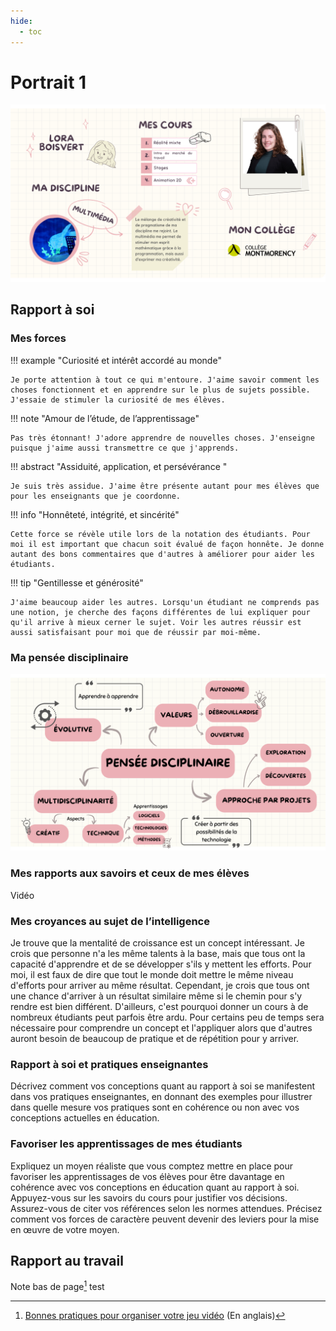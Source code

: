 ```yaml
---
hide:
  - toc
---
```


# Portrait 1 

![Description Lora](image/lora.png)


## Rapport à soi   

### Mes forces   

!!! example "Curiosité et intérêt accordé au monde"

    Je porte attention à tout ce qui m'entoure. J'aime savoir comment les choses fonctionnent et en apprendre sur le plus de sujets possible. J'essaie de stimuler la curiosité de mes élèves. 
    
!!! note "Amour de l’étude, de l’apprentissage"

    Pas très étonnant! J'adore apprendre de nouvelles choses. J'enseigne puisque j'aime aussi transmettre ce que j'apprends.
    
!!! abstract "Assiduité, application, et persévérance "

    Je suis très assidue. J'aime être présente autant pour mes élèves que pour les enseignants que je coordonne. 

!!! info "Honnêteté, intégrité, et sincérité"

    Cette force se révèle utile lors de la notation des étudiants. Pour moi il est important que chacun soit évalué de façon honnête. Je donne autant des bons commentaires que d'autres à améliorer pour aider les étudiants. 


!!! tip "Gentillesse et générosité"

    J'aime beaucoup aider les autres. Lorsqu'un étudiant ne comprends pas une notion, je cherche des façons différentes de lui expliquer pour qu'il arrive à mieux cerner le sujet. Voir les autres réussir est aussi satisfaisant pour moi que de réussir par moi-même. 


### Ma pensée disciplinaire
![Pensee disciplinaire](image/pensee2.png)



### Mes rapports aux savoirs et ceux de mes élèves
Vidéo 



### Mes croyances au sujet de l’intelligence
Je trouve que la mentalité de croissance est un concept intéressant. Je crois que personne n'a les même talents à la base, mais que tous ont la capacité d'apprendre et de se développer s'ils y mettent les efforts. Pour moi, il est faux de dire que tout le monde doit mettre le même niveau d'efforts pour arriver au même résultat. Cependant, je crois que tous ont une chance d'arriver à un résultat similaire même si le chemin pour s'y rendre est bien différent. D'ailleurs, c'est pourquoi donner un cours à de nombreux étudiants peut parfois être ardu. Pour certains peu de temps sera nécessaire pour comprendre un concept et l'appliquer alors que d'autres auront besoin de beaucoup de pratique et de répétition pour y arriver. 


### Rapport à soi et pratiques enseignantes
Décrivez comment vos conceptions quant au rapport à soi se manifestent dans vos pratiques enseignantes, en donnant des exemples pour illustrer dans quelle mesure vos pratiques sont en cohérence ou non avec vos conceptions actuelles en éducation.

### Favoriser les apprentissages de mes étudiants
Expliquez un moyen réaliste que vous comptez mettre en place pour favoriser les apprentissages de vos élèves pour être davantage en cohérence avec vos conceptions en éducation quant au rapport à soi. Appuyez-vous sur les savoirs du cours pour justifier vos décisions. Assurez-vous de citer vos références selon les normes attendues. Précisez comment vos forces de caractère peuvent devenir des leviers pour la mise en œuvre de votre moyen. 

## Rapport au travail 

Note bas de page[^unity] test

[^unity]: [Bonnes pratiques pour organiser votre jeu vidéo](https://unity.com/how-to/organizing-your-project) (En anglais)

